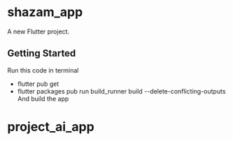 # shazam_app

A new Flutter project.

## Getting Started
Run this code in terminal
  - flutter pub get
  - flutter packages pub run build_runner build --delete-conflicting-outputs
And build the app
# project_ai_app
